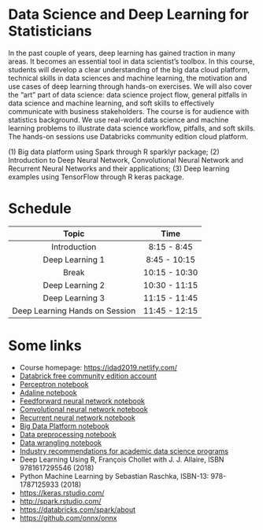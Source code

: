 # Data Science and Deep Learning for Statisticians

In the past couple of years, deep learning has gained traction in many areas. It becomes an essential tool in data scientist’s toolbox. In this course, students will develop a clear understanding of the big data cloud platform, technical skills in data sciences and machine learning, the motivation and use cases of deep learning through hands-on exercises. We will also cover the “art” part of data science: data science project flow, general pitfalls in data science and machine learning, and soft skills to effectively communicate with business stakeholders. The course is for audience with statistics background. We use real-world data science and machine learning problems to illustrate data science workflow, pitfalls, and soft skills. The hands-on sessions use Databricks community edition cloud platform.

(1) Big data platform using Spark through R sparklyr package;
(2) Introduction to Deep Neural Network, Convolutional Neural Network and Recurrent Neural Networks and their applications;
(3) Deep learning examples using TensorFlow through R keras package.

# Schedule

| Topic | Time |
| :---: | :---: |
| Introduction | 8:15 - 8:45 |
| Deep Learning 1 | 8:45 - 10:15 |
| Break | 10:15 - 10:30 |
| Deep Learning 2| 10:30 - 11:15 |
| Deep Learning 3| 11:15 - 11:45 |
| Deep Learning Hands on Session |	11:45 - 12:15 |

# Some links

- Course homepage: https://idad2019.netlify.com/ 
- [Databrick free community edition account](https://accounts.cloud.databricks.com/registration.html#signup/community)
- [Perceptron notebook](https://databricks-prod-cloudfront.cloud.databricks.com/public/4027ec902e239c93eaaa8714f173bcfc/2961012104553482/2761297084239405/1806228006848429/latest.html)
- [Adaline notebook](https://databricks-prod-cloudfront.cloud.databricks.com/public/4027ec902e239c93eaaa8714f173bcfc/2961012104553482/2761297084239426/1806228006848429/latest.html)
- [Feedforward neural network notebook](https://databricks-prod-cloudfront.cloud.databricks.com/public/4027ec902e239c93eaaa8714f173bcfc/2961012104553482/4462572393058030/1806228006848429/latest.html)
- [Convolutional neural network notebook](https://databricks-prod-cloudfront.cloud.databricks.com/public/4027ec902e239c93eaaa8714f173bcfc/2961012104553482/4462572393058129/1806228006848429/latest.html) 
- [Recurrent neural network notebook](https://databricks-prod-cloudfront.cloud.databricks.com/public/4027ec902e239c93eaaa8714f173bcfc/2961012104553482/4462572393058228/1806228006848429/latest.html)
- [Big Data Platform notebook](https://databricks-prod-cloudfront.cloud.databricks.com/public/4027ec902e239c93eaaa8714f173bcfc/2961012104553482/3725396058299890/1806228006848429/latest.html)
- [Data preprocessing notebook](https://databricks-prod-cloudfront.cloud.databricks.com/public/4027ec902e239c93eaaa8714f173bcfc/2961012104553482/3241206203474646/1806228006848429/latest.html)
- [Data wrangling notebook](https://databricks-prod-cloudfront.cloud.databricks.com/public/4027ec902e239c93eaaa8714f173bcfc/2961012104553482/3241206203474687/1806228006848429/latest.html)
- [Industry recommendations for academic data science programs](https://github.com/brohrer/academic_advisory)
- Deep Learning Using R, François Chollet with J. J. Allaire, ISBN 9781617295546 (2018)
- Python Machine Learning by Sebastian Raschka, ISBN-13: 978-1787125933 (2018)
- https://keras.rstudio.com/ 
- http://spark.rstudio.com/
- https://databricks.com/spark/about
- https://github.com/onnx/onnx 
